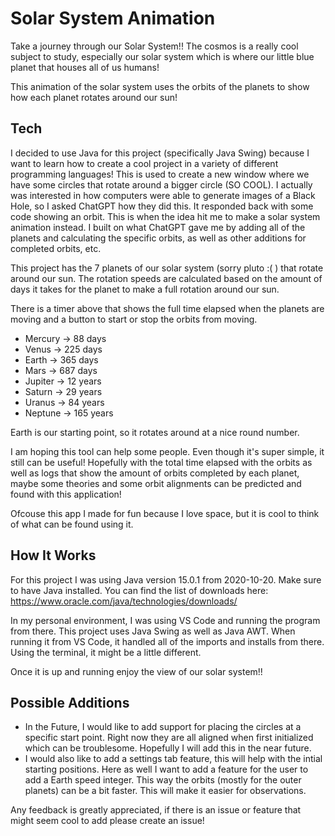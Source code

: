 # Solar System Animation

Take a journey through our Solar System!! The cosmos is a really cool subject to study, especially our solar system which is where our little blue planet that houses all of us humans!

This animation of the solar system uses the orbits of the planets to show how each planet rotates around our sun!

## Tech

I decided to use Java for this project (specifically Java Swing) because I want to learn how to create a cool project in a variety of different programming languages! This is used to create a new window where we have some circles that rotate around a bigger circle (SO COOL). I actually was interested in how computers were able to generate images of a Black Hole, so I asked ChatGPT how they did this. It responded back with some code showing an orbit. This is when the idea hit me to make a solar system animation instead. I built on what ChatGPT gave me by adding all of the planets and calculating the specific orbits, as well as other additions for completed orbits, etc. 

This project has the 7 planets of our solar system (sorry pluto :( ) that rotate around our sun. The rotation speeds are calculated based on the amount of days it takes for the planet to make a full rotation around our sun.

There is a timer above that shows the full time elapsed when the planets are moving and a button to start or stop the orbits from moving.

- Mercury -> 88 days
- Venus -> 225 days
- Earth -> 365 days
- Mars -> 687 days
- Jupiter -> 12 years
- Saturn -> 29 years
- Uranus -> 84 years
- Neptune -> 165 years

Earth is our starting point, so it rotates around at a nice round number.

I am hoping this tool can help some people. Even though it's super simple, it still can be useful! Hopefully with the total time elapsed with the orbits as well as logs that show the amount of orbits completed by each planet, maybe some theories and some orbit alignments can be predicted and found with this application!

Ofcouse this app I made for fun because I love space, but it is cool to think of what can be found using it.

## How It Works
For this project I was using Java version 15.0.1 from 2020-10-20. Make sure to have Java installed. You can find the list of downloads here: https://www.oracle.com/java/technologies/downloads/

In my personal environment, I was using VS Code and running the program from there. This project uses Java Swing as well as Java AWT. When running it from VS Code, it handled all of the imports and installs from there. Using the terminal, it might be a little different. 

Once it is up and running enjoy the view of our solar system!!

## Possible Additions

- In the Future, I would like to add support for placing the circles at a specific start point. Right now they are all aligned when first initialized which can be troublesome. Hopefully I will add this in the near future.
- I would also like to add a settings tab feature, this will help with the intial starting positions. Here as well I want to add a feature for the user to add a Earth speed integer. This way the orbits (mostly for the outer planets) can be a bit faster. This will make it easier for observations.

Any feedback is greatly appreciated, if there is an issue or feature that might seem cool to add please create an issue!
